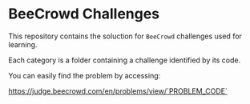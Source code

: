 # BeeCrowd Challenges

This repository contains the soluction for `BeeCrowd` challenges used for learning.

Each category is a folder containing a challenge identified by its code.

You can easily find the problem by accessing:

https://judge.beecrowd.com/en/problems/view/`PROBLEM_CODE`